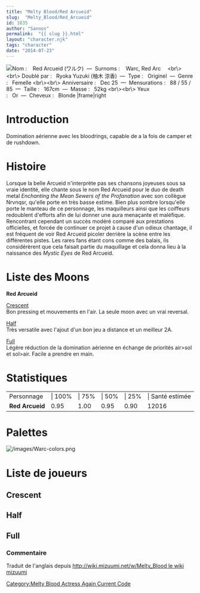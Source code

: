 ```yaml
---
title: "Melty Blood/Red Arcueid"
slug:  "Melty_Blood/Red_Arcueid"
id: 1835
author: "Sannos"
permalink:  "{{ slug }}.html"
layout: "character.njk"
tags: "character"
date: "2014-07-23"
---
```


![ **Nom :**    Red Arcueid (ワルク)  —  **Surnoms :**    Warc, Red
Arc　 \<br\\\>\<br\\\> **Doublé par :**   Ryoka Yuzuki (柚木
涼香)  —  **Type :**   Originel  —  **Genre :**   Femelle
\<br\\\>\<br\\\> **Anniversaire :**   Dec 25  —  **Mensurations :**   88
/ 55 / 85  —  **Taille :**   167cm  —  **Masse :**   52kg
\<br\\\>\<br\\\> **Yeux :**   Or  —  **Cheveux :**   Blonde
\|frame\|right](/images/warc0.png " Nom :    Red Arcueid (ワルク)  —  Surnoms :    Warc, Red Arc　 <br\><br\> Doublé par :   Ryoka Yuzuki (柚木 涼香)  —  Type :   Originel  —  Genre :   Femelle <br\><br\> Anniversaire :   Dec 25  —  Mensurations :   88 / 55 / 85  —  Taille :   167cm  —  Masse :   52kg <br\><br\> Yeux :   Or  —  Cheveux :   Blonde |frame|right")

# Introduction

Domination aérienne avec les bloodrings, capable de a la fois de camper
et de rushdown.

# Histoire

Lorsque la belle Arcueid n'interprète pas ses chansons joyeuses sous sa
vraie identité, elle chante sous le nom Red Arcueid pour le duo de death
metal *Enchanting the Mean Sewers of the Profanation* avec son collègue
Nrvnqsr, qu'elle porte en très basse estime. Bien plus sombre
lorsqu'elle porte le manteau de ce personnage, les maquilleurs ainsi que
les coiffeurs redoublent d'efforts afin de lui donner une aura menaçante
et maléfique. Rencontrant cependant un succès modéré comparé aux
prestations officielles, et forcée de continuer ce projet à cause d'un
odieux chantage, il est fréquent de voir Red Arcueid picoler derrière la
scène entre les différentes pistes. Les rares fans étant cons comme des
balais, ils considérèrent que cela faisait partie du maquillage et cela
donna lieu à la naissance des *Mystic Eyes* de Red Arcueid.

# Liste des Moons

**Red Arcueid**

[Crescent](Melty_Blood/Red_Arcueid/Crescent_Moon "wikilink")  
Bon pressing et mouvements en l'air. La seule moon avec un vrai
reversal.

[Half](Melty_Blood/Red_Arcueid/Half_Moon "wikilink")  
Très versatile avec l'ajout d'un bon jeu a distance et un meilleur 2A.

[Full](Melty_Blood/Red_Arcueid/Full_Moon "wikilink")  
Légère réduction de la domination aérienne en échange de priorités
air\>sol et sol\>air. Facile a prendre en main.

# Statistiques

|                 |         |        |        |        |                  |
|-----------------|---------|--------|--------|--------|------------------|
| Personnage      | \| 100% | \| 75% | \| 50% | \| 25% | \| Santé estimée |
| **Red Arcueid** | 0.95    | 1.00   | 0.95   | 0.90   | 12016            |

# Palettes

![](/images/Warc-colors.png "/images/Warc-colors.png")

# Liste de joueurs

## Crescent

## Half

## Full

### Commentaire

Traduit de l'anglais depuis [http://wiki.mizuumi.net/w/Melty_Blood le
wiki
mizuumi](http://wiki.mizuumi.net/w/Melty_Blood_le_wiki_mizuumi "wikilink")

[Category:Melty Blood Actress Again Current
Code](Category:Melty_Blood_Actress_Again_Current_Code "wikilink")
